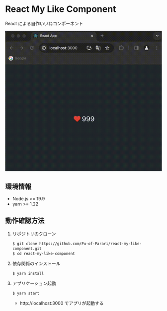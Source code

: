 # React My Like Component

React による自作いいねコンポーネント

![alt text](./imgs/liked_behav.gif)

## 環境情報

- Node.js >= 19.9
- yarn >= 1.22

## 動作確認方法

1. リポジトリのクローン
   ```
   $ git clone https://github.com/Pu-of-Parari/react-my-like-component.git
   $ cd react-my-like-component
   ```
2. 依存関係のインストール
   ```
   $ yarn install
   ```
3. アプリケーション起動
   ```
   $ yarn start
   ```
   - http://localhost:3000 でアプリが起動する
